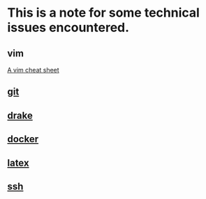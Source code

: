 # This is a note for some technical issues encountered. 

## vim 
[A vim cheat sheet](https://vimsheet.com/)

## [git](https://github.com/lucasyu17/technicals/tree/main/git)

## [drake](https://github.com/lucasyu17/technicals/tree/main/drake)

## [docker](https://github.com/lucasyu17/technicals/tree/main/docker)

## [latex](https://github.com/lucasyu17/technicals/tree/main/latex)

## [ssh](https://github.com/lucasyu17/technicals/tree/main/ssh)
